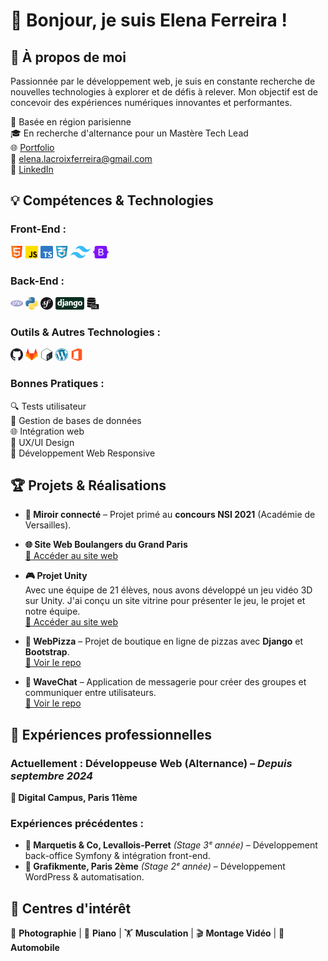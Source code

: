 # 👋 Bonjour, je suis Elena Ferreira !

## 🚀 À propos de moi

Passionnée par le développement web, je suis en constante recherche de nouvelles technologies à explorer et de défis à relever. Mon objectif est de concevoir des expériences numériques innovantes et performantes.

📍 Basée en région parisienne  
🎓 En recherche d'alternance pour un Mastère Tech Lead  
🌐 [Portfolio](https://elena-ferreira.notion.site/Portfolio-725d518db1044e3cabbd23322622a29e?pvs=74)  
📧 elena.lacroixferreira@gmail.com  
🔗 [LinkedIn](https://www.linkedin.com/in/ferreira-elena/)

## 💡 Compétences & Technologies

### Front-End :

<img height="20" alt="html" src="images/html.png"> <img height="20" alt="javascript" src="images/js.png"> <img height="20" alt="typescript" src="images/typescript.png"> <img height="20" alt="css" src="images/css.png"> <img height="20" alt="Tailwind" src="images/Tailwind.png"> <img height="20" alt="bootstrap" src="images/Bootstrap.png">

### Back-End :

<img height="20" alt="php" src="images/php.png"> <img height="20" alt="python" src="images/python.png"> <img height="20" alt="symfony" src="images/symfony.svg"> <img height="20" alt="django" src="images/django.svg"> <img height="20" alt="sql" src="images/sql.png">

### Outils & Autres Technologies :

<img height="20" alt="github" src="images/github.svg"> <img height="20" alt="gitlab" src="images/gitlab.png"> <img height="20" alt="bash" src="images/bash.png"> <img height="20" alt="wordpress" src="images/wordpress.png"> <img height="20" alt="office" src="images/office.png">

### Bonnes Pratiques :

🔍 Tests utilisateur  
💾 Gestion de bases de données  
🌐 Intégration web  
🎨 UX/UI Design  
📱 Développement Web Responsive

## 🏆 Projets & Réalisations

- **🏅 Miroir connecté** – Projet primé au **concours NSI 2021** (Académie de Versailles).

- **🌐 Site Web Boulangers du Grand Paris**  
  [🔗 Accéder au site web](https://boulangersdugrandparis.com/accueil/)

- **🎮 Projet Unity**  
  Avec une équipe de 21 élèves, nous avons développé un jeu vidéo 3D sur Unity. J'ai conçu un site vitrine pour présenter le jeu, le projet et notre équipe.  
  [🔗 Accéder au site web](https://unity.skyhosting.fr/)

- **🍕 WebPizza** – Projet de boutique en ligne de pizzas avec **Django** et **Bootstrap**.  
  [🔗 Voir le repo](https://github.com/ElenaFerreira/Webpizza)

- **💬 WaveChat** – Application de messagerie pour créer des groupes et communiquer entre utilisateurs.  
  [🔗 Voir le repo](https://github.com/ElenaFerreira/WaveChatWebsite)

## 🏢 Expériences professionnelles

### **Actuellement : Développeuse Web (Alternance)** – _Depuis septembre 2024_

**📍 Digital Campus, Paris 11ème**

### **Expériences précédentes :**

- **📍 Marquetis & Co, Levallois-Perret** _(Stage 3ᵉ année)_ – Développement back-office Symfony & intégration front-end.
- **📍 Grafikmente, Paris 2ème** _(Stage 2ᵉ année)_ – Développement WordPress & automatisation.

## 🎨 Centres d'intérêt

📸 **Photographie** | 🎹 **Piano** | 🏋️ **Musculation** | 🎬 **Montage Vidéo** | 🚗 **Automobile**
